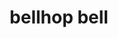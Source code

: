 ---
layout: travel&places
title: bellhop bell
emoji: bellhop_bell
permalink: 🛎.html
image: assets/img/3moji/bellhop_bell.png
---